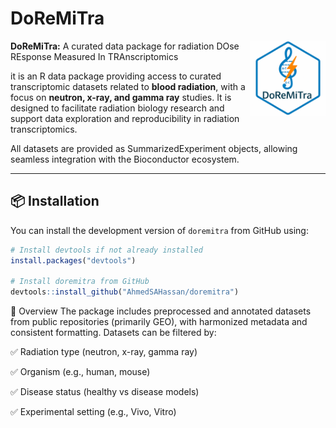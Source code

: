 # DoReMiTra
<img src="man/figures/logo.png" align="right" width="120" />

**DoReMiTra:** A curated data package for radiation DOse REsponse Measured In TRAnscriptomics

it is an R data package providing access to curated transcriptomic datasets related to **blood radiation**, with a focus on **neutron, x-ray, and gamma ray** studies. It is designed to facilitate radiation biology research and support data exploration and reproducibility in radiation transcriptomics.

All datasets are provided as SummarizedExperiment objects, allowing seamless integration with the Bioconductor ecosystem.

---

## 📦 Installation

You can install the development version of `doremitra` from GitHub using:

```r
# Install devtools if not already installed
install.packages("devtools")

# Install doremitra from GitHub
devtools::install_github("AhmedSAHassan/doremitra")
```

📘 Overview
The package includes preprocessed and annotated datasets from public repositories (primarily GEO), with harmonized metadata and consistent formatting. Datasets can be filtered by:

✅ Radiation type (neutron, x-ray, gamma ray)

✅ Organism (e.g., human, mouse)

✅ Disease status (healthy vs disease models)

✅ Experimental setting (e.g., Vivo, Vitro)

